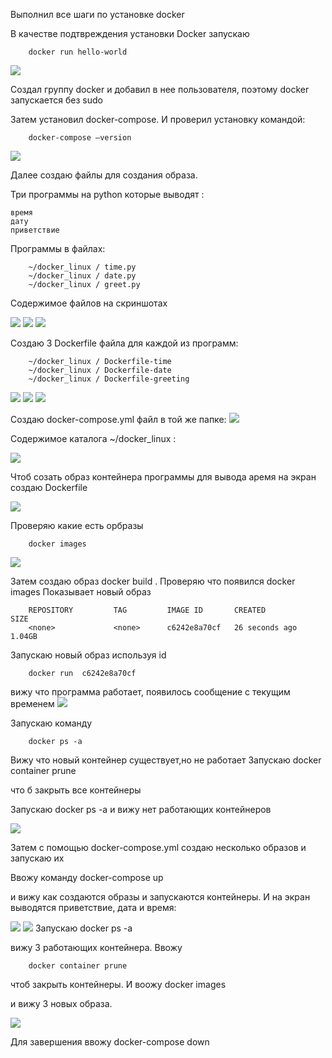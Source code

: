 Выполнил все шаги по установке docker

В качестве подтвреждения установки  Docker  запускаю

		docker run hello-world

<image src = "/images/Снимок экрана от 2024-04-20 21-02-07.png">


Создал группу docker и добавил в нее пользователя, поэтому docker запускается без sudo

Затем установил docker-compose. И проверил установку командой:

		docker-compose —version

<image src = "/images/Снимок экрана от 2024-04-20 21-09-49.png">

Далее создаю файлы для создания образа.

Три программы на python  которые выводят  :

	время
	дату
	приветствие

Программы в файлах:

		~/docker_linux / time.py
		~/docker_linux / date.py
		~/docker_linux / greet.py


Содержимое файлов на скриншотах



<image src = "/images/Снимок экрана от 2024-04-20 21-18-08.png">

<image src = "/images/Снимок экрана от 2024-04-20 21-19-11.png">

<image src = "/images/Снимок экрана от 2024-04-20 21-19-57.png">



Cоздаю 3 Dockerfile    файла   для каждой из программ:

		~/docker_linux / Dockerfile-time 
		~/docker_linux / Dockerfile-date
		~/docker_linux / Dockerfile-greeting

<image src = "/images/Снимок экрана от 2024-04-20 21-25-09.png">

<image src = "/images/Снимок экрана от 2024-04-20 21-26-00.png">

<image src = "/images/Снимок экрана от 2024-04-20 21-27-01.png">

Создаю docker-compose.yml  файл  в  той же папке:
<image src = "/images/Снимок экрана от 2024-04-20 21-29-57.png">

Содержимое каталога    ~/docker_linux :

<image src = "/images/Снимок экрана от 2024-04-20 21-31-45.png">

Чтоб созать образ  контейнера  программы для вывода аремя на экран
создаю Dockerfile

<image src = "/images/Снимок экрана от 2024-04-20 21-40-15.png">

Проверяю какие есть орбразы

		docker images
<image src = "/images/Снимок экрана от 2024-04-20 21-45-07.png">


Затем создаю образ 
		docker build .
Проверяю что появился
		docker images
Показывает новый образ

		REPOSITORY         TAG         IMAGE ID       CREATED          SIZE
		<none>             <none>      c6242e8a70cf   26 seconds ago   1.04GB

Запускаю новый образ используя id

		docker run  c6242e8a70cf

вижу что программа работает, появилось сообщение с текущим временем
<image src = "/images/Снимок экрана от 2024-04-20 21-48-23.png">

Запускаю команду

		docker ps -a

Вижу что новый контейнер существует,но не работает
Запускаю 
		docker container prune

что б закрыть все контейнеры

Запускаю 
		docker ps -a
и вижу нет работающих контейнеров

<image src = "/images/Снимок экрана от 2024-04-20 21-57-53.png"> 

Затем с помощью docker-compose.yml   создаю несколько образов и запускаю их 

Ввожу команду 
		docker-compose up

и вижу как создаются образы и запускаются контейнеры. И на экран выводятся приветствие, дата и время: 

<image src = "/images/Снимок экрана от 2024-04-20 22-00-51.png">
	
<image src = "/images/Снимок экрана от 2024-04-20 22-06-15.png">
	Запускаю 
		docker ps -a

вижу 3 работающих контейнера. Ввожу

		docker container prune

чтоб закрыть контейнеры. И воожу 
		docker images

и вижу 3 новых образа.

<image src = "/images/Снимок экрана от 2024-04-20 22-13-02.png">

Для завершения ввожу 
		docker-compose down


